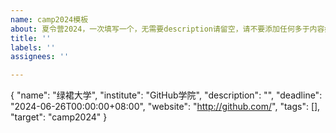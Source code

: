 ```yaml
---
name: camp2024模板
about: 夏令营2024，一次填写一个，无需要description请留空，请不要添加任何多于内容如空格、标点
title: ''
labels: ''
assignees: ''

---
```


{
"name": "绿裙大学",
"institute": "GitHub学院",
"description": "",
"deadline": "2024-06-26T00:00:00+08:00",
"website": "http://github.com/",
"tags": [],
"target": "camp2024"
}
